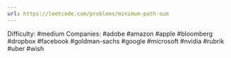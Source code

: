```yaml
---
url: https://leetcode.com/problems/minimum-path-sum
---
```


Difficulty: #medium
Companies: #adobe #amazon #apple #bloomberg #dropbox #facebook #goldman-sachs #google #microsoft #nvidia #rubrik #uber #wish